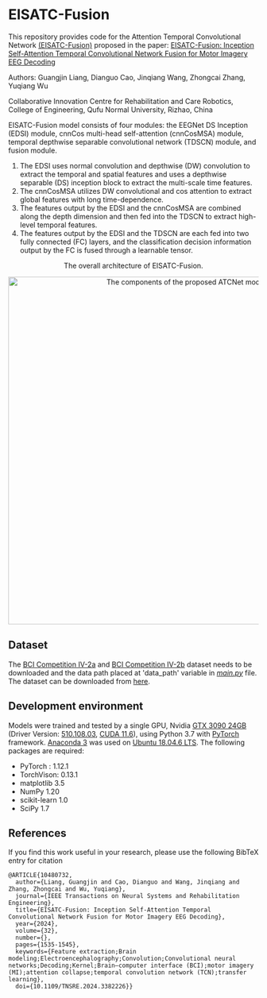 # EISATC-Fusion

This repository provides code for the Attention Temporal Convolutional Network [(EISATC-Fusion)](https://ieeexplore.ieee.org/abstract/document/10480732) proposed in the paper: [EISATC-Fusion: Inception Self-Attention Temporal Convolutional Network Fusion for Motor Imagery EEG Decoding](https://ieeexplore.ieee.org/abstract/document/10480732)

Authors: Guangjin Liang, Dianguo Cao, Jinqiang Wang, Zhongcai Zhang, Yuqiang Wu

Collaborative Innovation Centre for Rehabilitation and Care Robotics, College of Engineering, Qufu Normal University, Rizhao, China


EISATC-Fusion model consists of four modules: the EEGNet DS Inception (EDSI) module, cnnCos multi-head self-attention (cnnCosMSA) module, temporal depthwise separable convolutional network (TDSCN) module, and fusion module.

1. The EDSI uses normal convolution and depthwise (DW) convolution to extract the temporal and spatial features and uses a depthwise separable (DS) inception block to extract the multi-scale time features.
2. The cnnCosMSA utilizes DW convolutional and cos attention to extract global features with long time-dependence.
3. The features output by the EDSI and the cnnCosMSA are combined along the depth dimension and then fed into the TDSCN to extract high-level temporal features.
4. The features output by the EDSI and the TDSCN are each fed into two fully connected (FC) layers, and the classification decision information output by the FC is fused through a learnable tensor.

<p align="center">
The overall architecture of EISATC-Fusion.
</p>
<p align="center">
<img src="https://user-images.githubusercontent.com/25565236/185449791-e8539453-d4fa-41e1-865a-2cf7e91f60ef.png" alt="The components of the proposed ATCNet model" width="700"/>
</p>




## Dataset 
The [BCI Competition IV-2a](https://www.bbci.de/competition/iv/#dataset2a) and  [BCI Competition IV-2b](https://www.bbci.de/competition/iv/#dataset2b) dataset needs to be downloaded and the data path placed at 'data_path' variable in [*main.py*](https://github.com/Altaheri/EEG-ATCNet/blob/main/main.py) file. The dataset can be downloaded from [here](http://bnci-horizon-2020.eu/database/data-sets).

## Development environment
Models were trained and tested by a single GPU, Nvidia [GTX 3090 24GB](https://www.nvidia.com/en-me/geforce/graphics-cards/30-series/) (Driver Version: [510.108.03](https://www.nvidia.com/download/driverResults.aspx/188599/en-us/), [CUDA 11.6](https://developer.nvidia.com/cuda-11-6-0-download-archive)), using Python 3.7 with [PyTorch](https://pytorch.org/) framework. [Anaconda 3](https://www.anaconda.com/products/distribution) was used on [Ubuntu 18.04.6 LTS](https://releases.ubuntu.com/bionic/).
The following packages are required:
* PyTorch   : 1.12.1
* TorchVison: 0.13.1
* matplotlib 3.5
* NumPy 1.20
* scikit-learn 1.0
* SciPy 1.7

## References
If you find this work useful in your research, please use the following BibTeX entry for citation

```
@ARTICLE{10480732,
  author={Liang, Guangjin and Cao, Dianguo and Wang, Jinqiang and Zhang, Zhongcai and Wu, Yuqiang},
  journal={IEEE Transactions on Neural Systems and Rehabilitation Engineering}, 
  title={EISATC-Fusion: Inception Self-Attention Temporal Convolutional Network Fusion for Motor Imagery EEG Decoding}, 
  year={2024},
  volume={32},
  number={},
  pages={1535-1545},
  keywords={Feature extraction;Brain modeling;Electroencephalography;Convolution;Convolutional neural networks;Decoding;Kernel;Brain–computer interface (BCI);motor imagery (MI);attention collapse;temporal convolution network (TCN);transfer learning},
  doi={10.1109/TNSRE.2024.3382226}}

```
